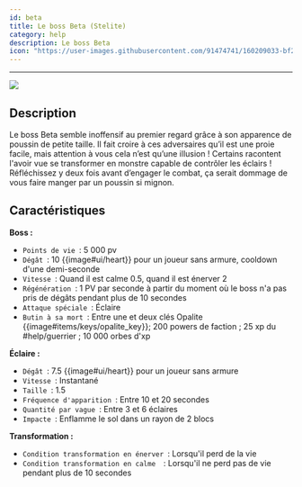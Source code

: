 ```yaml
---
id: beta
title: Le boss Beta (Stelite) 
category: help
description: Le boss Beta
icon: "https://user-images.githubusercontent.com/91474741/160209033-bf2f7ee5-9991-477b-92ec-1169cc2915bc.png"
---
```

___
<img class="thumbnail-right" src="https://user-images.githubusercontent.com/91474741/160209033-bf2f7ee5-9991-477b-92ec-1169cc2915bc.png">

## Description 

Le boss Beta semble inoffensif au premier regard grâce à son apparence de poussin de petite
taille. Il fait croire à ces adversaires qu’il est une proie facile, mais attention à vous cela
n’est qu’une illusion ! Certains racontent l'avoir vue se transformer en monstre capable de
contrôler les éclairs !
Réfléchissez y deux fois avant d’engager le combat, ça serait dommage de vous faire
manger par un poussin si mignon.

## Caractéristiques 
**Boss :**  
- ``Points de vie ``: 5 000 pv
- ``Dégât ``: 10 {{image#ui/heart}} pour un joueur sans armure, cooldown d'une demi-seconde
- ``Vitesse ``: Quand il est calme 0.5, quand il est énerver 2
- ``Régénération ``: 1 PV par seconde à partir du moment où le boss n'a pas pris de dégâts pendant plus de 10 secondes
- ``Attaque spéciale ``: Éclaire 
- ``Butin à sa mort ``: Entre une et deux clés Opalite {{image#items/keys/opalite_key}}; 200 powers de faction ; 25 xp du #help/guerrier ; 10 000 orbes d'xp

**Éclaire :** 

- ``Dégât ``: 7.5 {{image#ui/heart}} pour un joueur sans armure 
- ``Vitesse ``: Instantané
- ``Taille ``: 1.5
- ``Fréquence d'apparition ``: Entre 10 et 20 secondes 
- ``Quantité par vague ``: Entre 3 et 6 éclaires
- ``Impacte ``: Enflamme le sol dans un rayon de 2 blocs

**Transformation :** 

- ``Condition transformation en énerver ``: Lorsqu'il perd de la vie
- ``Condition transformation en calme  ``: Lorsqu'il ne perd pas de vie pendant plus de 10 secondes